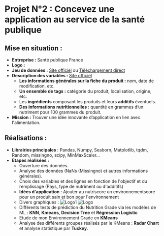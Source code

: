 # Projet N°2 : Concevez une application au service de la santé publique

## Mise en situation :
- **Entreprise :** Santé publique France
- **Logo :**
- **Jeu de données :** [Site officiel](https://world.openfoodfacts.org/) ou [Téléchargement direct](https://s3-eu-west-1.amazonaws.com/static.oc-static.com/prod/courses/files/Parcours_data_scientist/Projet+-+Donn%C3%A9es+%C3%A9ducatives/Projet+Python_Dataset_Edstats_csv.zip)
- **Description des variables :** [Site officiel](https://world.openfoodfacts.org/data/data-fields.txt)
    - **Les informations générales sur la fiche du produit :** nom, date de modification, etc.
    - **Un ensemble de tags :** catégorie du produit, localisation, origine, etc.
    - Les **ingrédients** composant les produits et leurs **additifs** éventuels.
    - **Des informations nutritionnelles :** quantité en grammes d’un nutriment pour 100 grammes du produit. 
- **Mission :** Trouver une idée innovante d’application en lien avec l'alimentation.

## Réalisations :
- **Librairies principales :** Pandas, Numpy, Seaborn, Matplotlib, tqdm, Random, missingno, scipy, MinMaxScaler...
- **Etapes réalisées :**
    - Ouverture des données.
    - Analyse des données (NaNs (Missingno) et autres informations générales).
    - Choix des variables et des lignes en fonction de l'objectif et du remplissage (Pays, type de nutriment ou d'additifs)
    - **Idées d'application** : Ajouter au nutriscore un environnementscore pour un produit sain et bon pour l'environnement
    - Divers graphiques :
      ![Logo1]()
      ![Logo]()
    - Différents tests de prédiction du Nutrition Grade via les modèles de ML : **KNN**, **Kmeans**, **Decision Tree** et **Régression Logistic**
    - Etude de mon Environnement Grade en **KMeans**
    - Analyse des différents groupes réalisés par le KMeans : **Radar Chart** et analyse statistique par **Tuckey**.




    



